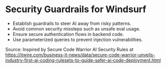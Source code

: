 # Security Guardrails for Windsurf

- Establish guardrails to steer AI away from risky patterns.
- Avoid common security missteps such as unsafe eval usage.
- Ensure secure authentication flows in backend code.
- Use parameterized queries to prevent injection vulnerabilities.

Source: Inspired by Secure Code Warrior AI Security Rules at https://itwire.com/business-it-news/data/secure-code-warrior-unveils-industry-first-ai-coding-rulesets-to-guide-safer-ai-code-deployment.html
